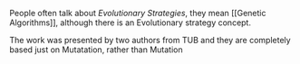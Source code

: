 People often talk about *Evolutionary Strategies*, they mean [[Genetic Algorithms]], although there is an Evolutionary strategy concept.

The work was presented by two authors from TUB and they are completely based just on Mutatation, rather than Mutation 